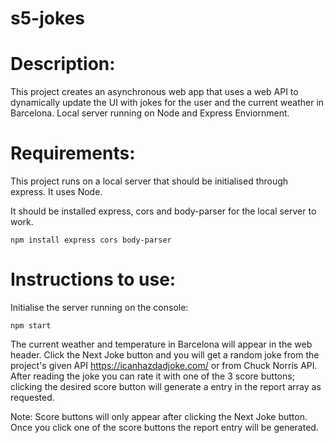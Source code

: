# s5-jokes

# Description:

This project creates an asynchronous web app that uses a web API to dynamically update the UI with jokes for the user and the current weather in Barcelona. Local server running on Node and Express Enviornment.


# Requirements:

This project runs on a local server that should be initialised through express. It uses Node. 

It should be installed express, cors and body-parser for the local server to work.

```
npm install express cors body-parser
```


# Instructions to use:

Initialise the server running on the console:

```
npm start
```

The current weather and temperature in Barcelona will appear in the web header. 
Click the Next Joke button and you will get a random joke from the project's given API https://icanhazdadjoke.com/ or from Chuck Norris API.
After reading the joke you can rate it with one of the 3 score buttons; clicking the desired score button will generate a entry in the report array as requested.


Note: Score buttons will only appear after clicking the Next Joke button. Once you click one of the score buttons the report entry will be generated.
